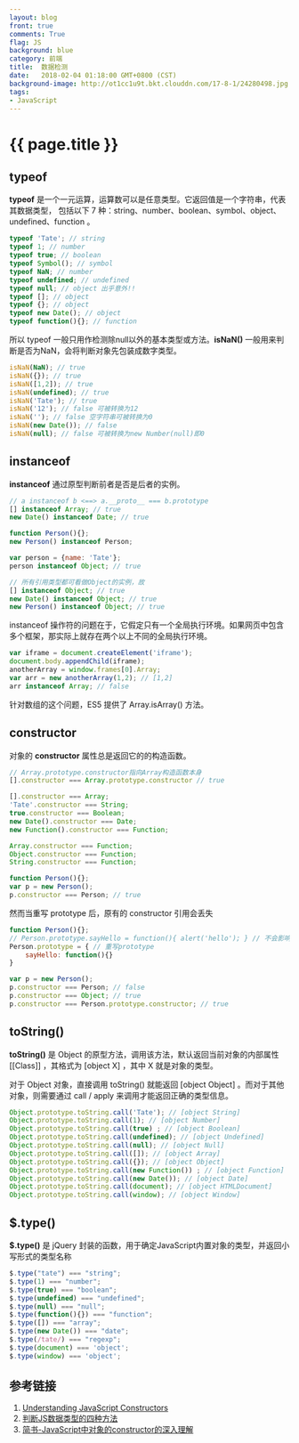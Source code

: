 ```yaml
---
layout: blog
front: true
comments: True
flag: JS
background: blue
category: 前端
title:  数据检测
date:   2018-02-04 01:18:00 GMT+0800 (CST)
background-image: http://ot1cc1u9t.bkt.clouddn.com/17-8-1/24280498.jpg
tags:
- JavaScript
---
```

# {{ page.title }}

## typeof

**typeof** 是一个一元运算，运算数可以是任意类型。它返回值是一个字符串，代表其数据类型，
包括以下 7 种：string、number、boolean、symbol、object、undefined、function 。

```js
typeof 'Tate'; // string
typeof 1; // number
typeof true; // boolean
typeof Symbol(); // symbol
typeof NaN; // number
typeof undefined; // undefined
typeof null; // object 出乎意外!!
typeof []; // object
typeof {}; // object
typeof new Date(); // object
typeof function(){}; // function
```

所以 typeof 一般只用作检测除null以外的基本类型或方法。**isNaN()** 一般用来判断是否为NaN，会将判断对象先包装成数字类型。

```js
isNaN(NaN); // true
isNaN({}); // true
isNaN([1,2]); // true
isNaN(undefined); // true
isNaN('Tate'); // true
isNaN('12'); // false 可被转换为12
isNaN(''); // false 空字符串可被转换为0
isNaN(new Date()); // false
isNaN(null); // false 可被转换为new Number(null)即0
```

## instanceof

**instanceof** 通过原型判断前者是否是后者的实例。

```js
// a instanceof b <==> a.__proto__ === b.prototype
[] instanceof Array; // true
new Date() instanceof Date; // true

function Person(){};
new Person() instanceof Person;

var person = {name: 'Tate'};
person instanceof Object; // true

// 所有引用类型都可看做Object的实例，故
[] instanceof Object; // true
new Date() instanceof Object; // true
new Person() instanceof Object; // true
```

instanceof 操作符的问题在于，它假定只有一个全局执行环境。如果网页中包含多个框架，那实际上就存在两个以上不同的全局执行环境。

```js
var iframe = document.createElement('iframe');
document.body.appendChild(iframe);
anotherArray = window.frames[0].Array;
var arr = new anotherArray(1,2); // [1,2]
arr instanceof Array; // false
```

针对数组的这个问题，ES5 提供了 Array.isArray() 方法。

## constructor

对象的 **constructor** 属性总是返回它的的构造函数。

```js
// Array.prototype.constructor指向Array构造函数本身
[].constructor === Array.prototype.constructor // true

[].constructor === Array;
'Tate'.constructor === String;
true.constructor === Boolean;
new Date().constructor === Date;
new Function().constructor === Function;

Array.constructor === Function;
Object.constructor === Function;
String.constructor === Function;

function Person(){};
var p = new Person();
p.constructor === Person; // true
```

然而当重写 prototype 后，原有的 constructor 引用会丢失

```js
function Person(){};
// Person.prototype.sayHello = function(){ alert('hello'); } // 不会影响constructor指向
Person.prototype = { // 重写prototype
    sayHello: function(){}
}

var p = new Person();
p.constructor === Person; // false
p.constructor === Object; // true
p.constructor === Person.prototype.constructor; // true
```

## toString()

**toString()** 是 Object 的原型方法，调用该方法，默认返回当前对象的内部属性 [[Class]] ，其格式为 [object X] ，其中 X 就是对象的类型。

对于 Object 对象，直接调用 toString()  就能返回 [object Object] 。而对于其他对象，则需要通过 call / apply 来调用才能返回正确的类型信息。

```js
Object.prototype.toString.call('Tate'); // [object String]
Object.prototype.toString.call(1); // [object Number]
Object.prototype.toString.call(true) ; // [object Boolean]
Object.prototype.toString.call(undefined); // [object Undefined]
Object.prototype.toString.call(null); // [object Null]
Object.prototype.toString.call([]); // [object Array]
Object.prototype.toString.call({}); // [object Object]
Object.prototype.toString.call(new Function()) ; // [object Function]
Object.prototype.toString.call(new Date()); // [object Date]
Object.prototype.toString.call(document); // [object HTMLDocument]
Object.prototype.toString.call(window); // [object Window]
```

## $.type()

**$.type()** 是 jQuery 封装的函数，用于确定JavaScript内置对象的类型，并返回小写形式的类型名称

```js
$.type("tate") === "string";
$.type(1) === "number";
$.type(true) === "boolean";
$.type(undefined) === "undefined";
$.type(null) === "null";
$.type(function(){}) === "function";
$.type([]) === "array";
$.type(new Date()) === "date";
$.type(/tate/) === "regexp";
$.type(document) === 'object';
$.type(window) === 'object';
```

## 参考链接

1. [Understanding JavaScript Constructors](https://css-tricks.com/understanding-javascript-constructors)
1. [判断JS数据类型的四种方法](http://www.cnblogs.com/onepixel/p/5126046.html)
1. [简书-JavaScript中对象的constructor的深入理解](https://www.jianshu.com/p/18f6c0868e71)